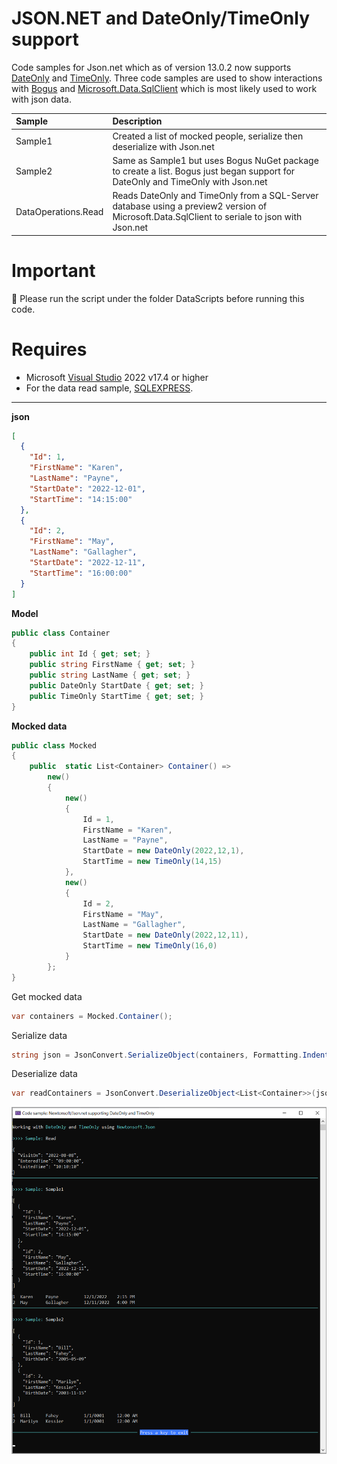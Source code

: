 ﻿# JSON.NET and DateOnly/TimeOnly support

Code samples for Json.net which as of version 13.0.2 now supports [DateOnly](https://learn.microsoft.com/en-us/dotnet/api/system.dateonly?view=net-7.0) and [TimeOnly](https://learn.microsoft.com/en-us/dotnet/api/system.timeonly?view=net-7.0). Three code samples are used to show interactions with [Bogus](https://github.com/bchavez/Bogus) and [Microsoft.Data.SqlClient](https://github.com/dotnet/SqlClient/blob/main/release-notes/5.1/5.1.0-preview2.md) which is most likely used to work with json data.

| Sample        |   Description    |
|:------------- |:-------------|
| Sample1 | Created a list of mocked people, serialize then deserialize with Json.net | 
| Sample2 | Same as Sample1 but uses Bogus NuGet package to create a list. Bogus just began support for DateOnly and TimeOnly with Json.net | 
| DataOperations.Read | Reads DateOnly and TimeOnly from a SQL-Server database using a preview2 version of Microsoft.Data.SqlClient to seriale to json with Json.net | 

# Important

:stop_sign: Please run the script under the folder DataScripts before running this code.

# Requires

- Microsoft [Visual Studio](https://visualstudio.microsoft.com/downloads/) 2022 v17.4 or higher
- For the data read sample, [SQLEXPRESS](https://www.microsoft.com/en-us/sql-server/sql-server-downloads).

---

**json**

```json
[
  {
    "Id": 1,
    "FirstName": "Karen",
    "LastName": "Payne",
    "StartDate": "2022-12-01",
    "StartTime": "14:15:00"
  },
  {
    "Id": 2,
    "FirstName": "May",
    "LastName": "Gallagher",
    "StartDate": "2022-12-11",
    "StartTime": "16:00:00"
  }
]
```

**Model**

```csharp
public class Container
{
    public int Id { get; set; }
    public string FirstName { get; set; }
    public string LastName { get; set; }
    public DateOnly StartDate { get; set; }
    public TimeOnly StartTime { get; set; }
}
```

**Mocked data**

```csharp
public class Mocked
{
    public  static List<Container> Container() =>
        new()
        {
            new()
            {
                Id = 1, 
                FirstName = "Karen", 
                LastName = "Payne", 
                StartDate = new DateOnly(2022,12,1), 
                StartTime = new TimeOnly(14,15)
            },
            new()
            {
                Id = 2, 
                FirstName = "May", 
                LastName = "Gallagher", 
                StartDate = new DateOnly(2022,12,11), 
                StartTime = new TimeOnly(16,0)
            }
        };
}
```

Get mocked data

```csharp
var containers = Mocked.Container();
```

Serialize data

```csharp
string json = JsonConvert.SerializeObject(containers, Formatting.Indented);
```

Deserialize data

```csharp
var readContainers = JsonConvert.DeserializeObject<List<Container>>(json);
```


![Screenshot1](assets/screenshot1.png)

